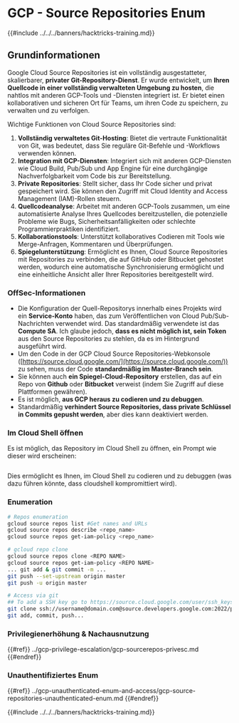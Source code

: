# GCP - Source Repositories Enum

{{#include ../../../banners/hacktricks-training.md}}

## Grundinformationen <a href="#reviewing-cloud-git-repositories" id="reviewing-cloud-git-repositories"></a>

Google Cloud Source Repositories ist ein vollständig ausgestatteter, skalierbarer, **privater Git-Repository-Dienst**. Er wurde entwickelt, um **Ihren Quellcode in einer vollständig verwalteten Umgebung zu hosten**, die nahtlos mit anderen GCP-Tools und -Diensten integriert ist. Er bietet einen kollaborativen und sicheren Ort für Teams, um ihren Code zu speichern, zu verwalten und zu verfolgen.

Wichtige Funktionen von Cloud Source Repositories sind:

1. **Vollständig verwaltetes Git-Hosting**: Bietet die vertraute Funktionalität von Git, was bedeutet, dass Sie reguläre Git-Befehle und -Workflows verwenden können.
2. **Integration mit GCP-Diensten**: Integriert sich mit anderen GCP-Diensten wie Cloud Build, Pub/Sub und App Engine für eine durchgängige Nachverfolgbarkeit vom Code bis zur Bereitstellung.
3. **Private Repositories**: Stellt sicher, dass Ihr Code sicher und privat gespeichert wird. Sie können den Zugriff mit Cloud Identity and Access Management (IAM)-Rollen steuern.
4. **Quellcodeanalyse**: Arbeitet mit anderen GCP-Tools zusammen, um eine automatisierte Analyse Ihres Quellcodes bereitzustellen, die potenzielle Probleme wie Bugs, Sicherheitsanfälligkeiten oder schlechte Programmierpraktiken identifiziert.
5. **Kollaborationstools**: Unterstützt kollaboratives Codieren mit Tools wie Merge-Anfragen, Kommentaren und Überprüfungen.
6. **Spiegelunterstützung**: Ermöglicht es Ihnen, Cloud Source Repositories mit Repositories zu verbinden, die auf GitHub oder Bitbucket gehostet werden, wodurch eine automatische Synchronisierung ermöglicht und eine einheitliche Ansicht aller Ihrer Repositories bereitgestellt wird.

### OffSec-Informationen <a href="#reviewing-cloud-git-repositories" id="reviewing-cloud-git-repositories"></a>

- Die Konfiguration der Quell-Repositorys innerhalb eines Projekts wird ein **Service-Konto** haben, das zum Veröffentlichen von Cloud Pub/Sub-Nachrichten verwendet wird. Das standardmäßig verwendete ist das **Compute SA**. Ich glaube jedoch, **dass es nicht möglich ist, sein Token** aus den Source Repositories zu stehlen, da es im Hintergrund ausgeführt wird.
- Um den Code in der GCP Cloud Source Repositories-Webkonsole ([https://source.cloud.google.com/](https://source.cloud.google.com/)) zu sehen, muss der Code **standardmäßig im Master-Branch sein**.
- Sie können auch **ein Spiegel-Cloud-Repository** erstellen, das auf ein Repo von **Github** oder **Bitbucket** verweist (indem Sie Zugriff auf diese Plattformen gewähren).
- Es ist möglich, **aus GCP heraus zu codieren und zu debuggen**.
- Standardmäßig **verhindert Source Repositories, dass private Schlüssel in Commits gepusht werden**, aber dies kann deaktiviert werden.

### Im Cloud Shell öffnen

Es ist möglich, das Repository im Cloud Shell zu öffnen, ein Prompt wie dieser wird erscheinen:

<figure><img src="../../../images/image (325).png" alt=""><figcaption></figcaption></figure>

Dies ermöglicht es Ihnen, im Cloud Shell zu codieren und zu debuggen (was dazu führen könnte, dass cloudshell kompromittiert wird).

### Enumeration
```bash
# Repos enumeration
gcloud source repos list #Get names and URLs
gcloud source repos describe <repo_name>
gcloud source repos get-iam-policy <repo_name>

# gcloud repo clone
gcloud source repos clone <REPO NAME>
gcloud source repos get-iam-policy <REPO NAME>
... git add & git commit -m ...
git push --set-upstream origin master
git push -u origin master

# Access via git
## To add a SSH key go to https://source.cloud.google.com/user/ssh_keys (no gcloud command)
git clone ssh://username@domain.com@source.developers.google.com:2022/p/<proj-name>/r/<repo-name>
git add, commit, push...
```
### Privilegienerhöhung & Nachausnutzung

{{#ref}}
../gcp-privilege-escalation/gcp-sourcerepos-privesc.md
{{#endref}}

### Unauthentifiziertes Enum

{{#ref}}
../gcp-unauthenticated-enum-and-access/gcp-source-repositories-unauthenticated-enum.md
{{#endref}}

{{#include ../../../banners/hacktricks-training.md}}
